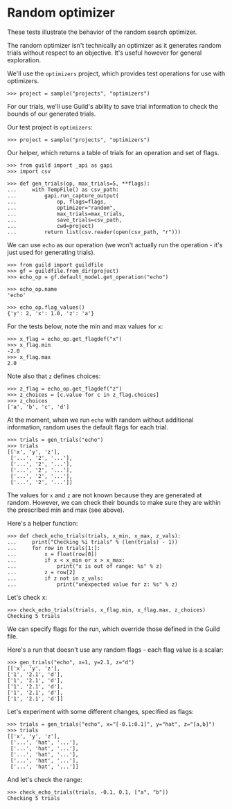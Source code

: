 # Random optimizer

These tests illustrate the behavior of the random search optimizer.

The random optimizer isn't technically an optimizer as it generates
random trials without respect to an objective. It's useful however for
general exploration.

We'll use the `optimizers` project, which provides test operations for
use with optimizers.

    >>> project = sample("projects", "optimizers")

For our trials, we'll use Guild's ability to save trial information to
check the bounds of our generated trials.

Our test project is `optimizers`:

    >>> project = sample("projects", "optimizers")

Our helper, which returns a table of trials for an operation and set
of flags.

    >>> from guild import _api as gapi
    >>> import csv

    >>> def gen_trials(op, max_trials=5, **flags):
    ...     with TempFile() as csv_path:
    ...         gapi.run_capture_output(
    ...             op, flags=flags,
    ...             optimizer="random",
    ...             max_trials=max_trials,
    ...             save_trials=csv_path,
    ...             cwd=project)
    ...         return list(csv.reader(open(csv_path, "r")))

We can use `echo` as our operation (we won't actually run the
operation - it's just used for generating trials).

    >>> from guild import guildfile
    >>> gf = guildfile.from_dir(project)
    >>> echo_op = gf.default_model.get_operation("echo")

    >>> echo_op.name
    'echo'

    >>> echo_op.flag_values()
    {'y': 2, 'x': 1.0, 'z': 'a'}

For the tests below, note the min and max values for `x`:

    >>> x_flag = echo_op.get_flagdef("x")
    >>> x_flag.min
    -2.0
    >>> x_flag.max
    2.0

Note also that `z` defines choices:

    >>> z_flag = echo_op.get_flagdef("z")
    >>> z_choices = [c.value for c in z_flag.choices]
    >>> z_choices
    ['a', 'b', 'c', 'd']

At the moment, when we run `echo` with random without additional
information, random uses the default flags for each trial.

    >>> trials = gen_trials("echo")
    >>> trials
    [['x', 'y', 'z'],
     ['...', '2', '...'],
     ['...', '2', '...'],
     ['...', '2', '...'],
     ['...', '2', '...'],
     ['...', '2', '...']]

The values for `x` and `z` are not known because they are generated at
random. However, we can check their bounds to make sure they are
within the prescribed min and max (see above).

Here's a helper function:

    >>> def check_echo_trials(trials, x_min, x_max, z_vals):
    ...     print("Checking %i trials" % (len(trials) - 1))
    ...     for row in trials[1:]:
    ...         x = float(row[0])
    ...         if x < x_min or x > x_max:
    ...             print("x is out of range: %s" % z)
    ...         z = row[2]
    ...         if z not in z_vals:
    ...             print("unexpected value for z: %s" % z)

Let's check x:

    >>> check_echo_trials(trials, x_flag.min, x_flag.max, z_choices)
    Checking 5 trials

We can specify flags for the run, which override those defined in the
Guild file.

Here's a run that doesn't use any random flags - each flag value is a
scalar:

    >>> gen_trials("echo", x=1, y=2.1, z="d")
    [['x', 'y', 'z'],
    ['1', '2.1', 'd'],
    ['1', '2.1', 'd'],
    ['1', '2.1', 'd'],
    ['1', '2.1', 'd'],
    ['1', '2.1', 'd']]

Let's experiment with some different changes, specified as flags:

    >>> trials = gen_trials("echo", x="[-0.1:0.1]", y="hat", z="[a,b]")
    >>> trials
    [['x', 'y', 'z'],
     ['...', 'hat', '...'],
     ['...', 'hat', '...'],
     ['...', 'hat', '...'],
     ['...', 'hat', '...'],
     ['...', 'hat', '...']]

And let's check the range:

    >>> check_echo_trials(trials, -0.1, 0.1, ["a", "b"])
    Checking 5 trials
